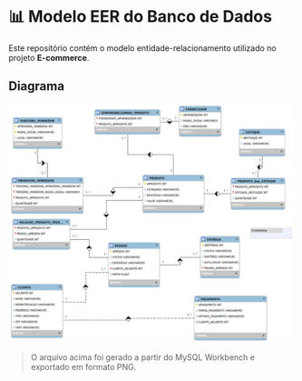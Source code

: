 # 📊 Modelo EER do Banco de Dados

Este repositório contém o modelo entidade-relacionamento utilizado no projeto **E-commerce**.

## Diagrama

![Diagrama EER](diagrama.png)

> O arquivo acima foi gerado a partir do MySQL Workbench e exportado em formato PNG.
